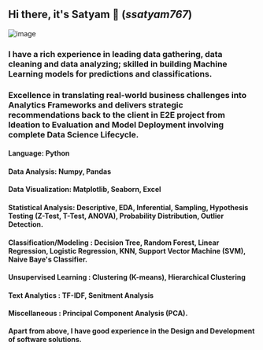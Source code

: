 ## Hi there, it's Satyam 👋 (_ssatyam767_) ##
![image](https://user-images.githubusercontent.com/58839905/139523669-a23dc3dd-6cdc-4adc-84bb-beb18f3f0fc4.png)



### I have a rich experience in leading data gathering, data cleaning and data analyzing; skilled in building Machine Learning models for predictions and classifications. ###
### Excellence in translating real-world business challenges into Analytics Frameworks and delivers strategic recommendations back to the client in E2E project from Ideation to Evaluation and Model Deployment involving complete Data Science Lifecycle. ###

#### Language: Python ####
#### Data Analysis: Numpy, Pandas ####
#### Data Visualization: Matplotlib, Seaborn, Excel ####
#### Statistical Analysis: Descriptive, EDA, Inferential, Sampling, Hypothesis Testing (Z-Test, T-Test, ANOVA), Probability Distribution, Outlier Detection. ####
#### Classification/Modeling : Decision Tree, Random Forest, Linear Regression, Logistic Regression, KNN, Support Vector Machine (SVM), Naive Baye's Classifier. ####
#### Unsupervised Learning : Clustering (K-means), Hierarchical Clustering ####
#### Text Analytics : TF-IDF, Senitment Analysis ####
#### Miscellaneous : Principal Component Analysis (PCA). ####

**Apart from above, I have good experience in the Design and Development of software solutions.**
